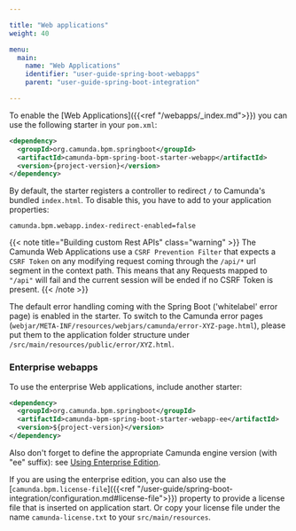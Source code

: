 ```yaml
---

title: "Web applications"
weight: 40

menu:
  main:
    name: "Web Applications"
    identifier: "user-guide-spring-boot-webapps"
    parent: "user-guide-spring-boot-integration"

---
```


To enable the [Web Applications]({{<ref "/webapps/_index.md">}}) you can use the following starter in your `pom.xml`:

```xml
<dependency>
  <groupId>org.camunda.bpm.springboot</groupId>
  <artifactId>camunda-bpm-spring-boot-starter-webapp</artifactId>
  <version>{project-version}</version>
</dependency>
```

By default, the starter registers a controller to redirect `/` to Camunda's bundled `index.html`.
To disable this, you have to add to your application properties:
```properties
camunda.bpm.webapp.index-redirect-enabled=false
```

{{< note title="Building custom Rest APIs" class="warning" >}}
  The Camunda Web Applications use a `CSRF Prevention Filter` that expects a `CSRF Token` on any modifying request coming through the `/api/*` url segment in the context path. This means that any Requests mapped to `"/api"` will fail and the current session will be ended if no CSRF Token is present.
{{< /note >}}

The default error handling coming with the Spring Boot ('whitelabel' error page) is enabled in the starter. To switch to the Camunda error pages (`webjar/META-INF/resources/webjars/camunda/error-XYZ-page.html`), please put them to the application folder structure under `/src/main/resources/public/error/XYZ.html`.


### Enterprise webapps
To use the enterprise Web applications, include another starter:
```xml
<dependency>
  <groupId>org.camunda.bpm.springboot</groupId>
  <artifactId>camunda-bpm-spring-boot-starter-webapp-ee</artifactId>
  <version>${project-version}</version>
</dependency>
```

Also don't forget to define the appropriate Camunda engine version (with "ee" suffix): see [Using Enterprise Edition](../#using-enterprise-edition).

If you are using the enterprise edition, you can also use the [`camunda.bpm.license-file`]({{<ref "/user-guide/spring-boot-integration/configuration.md#license-file">}}) property to provide a license file that is inserted on application start. Or copy your license file under the name `camunda-license.txt` to your `src/main/resources`.

